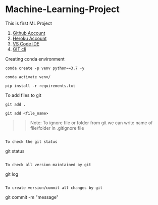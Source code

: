 # Machine-Learning-Project
This is first ML Project

1. [Github Account](https://github.com)
2. [Heroku Account](https://dashboard.heroku.com/login)
3. [VS Code IDE](https://code.visualstudio.com/download)
4. [GIT cli](https://git-scm.com/downloads)

Creating conda environment
```
conda create -p venv python==3.7 -y
```
```
conda activate venv/
```
```
pip install -r requirements.txt
```

To add files to git
```
git add .
```
```
git add <file_name>
```

>>Note: To ignore file or folder from git we can write name of file/folder in .gitignore file
```

To check the git status
```
git status
```

To check all version maintained by git
```
git log
```

To create version/commit all changes by git
```
git commit -m "message"
```